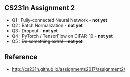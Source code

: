 ## CS231n Assignment 2
* Q1 : Fully-connected Neural Network - **not yet**
* Q2 : Batch Normalization - **not yet**
* Q3 : Dropout - **not yet**
* Q4 : PyTorch / TensorFlow on CIFAR-10 - **not yet**
* Q5 : ~~Do something extra! - **not yet**~~

## Reference
* http://cs231n.github.io/assignments2017/assignment2/